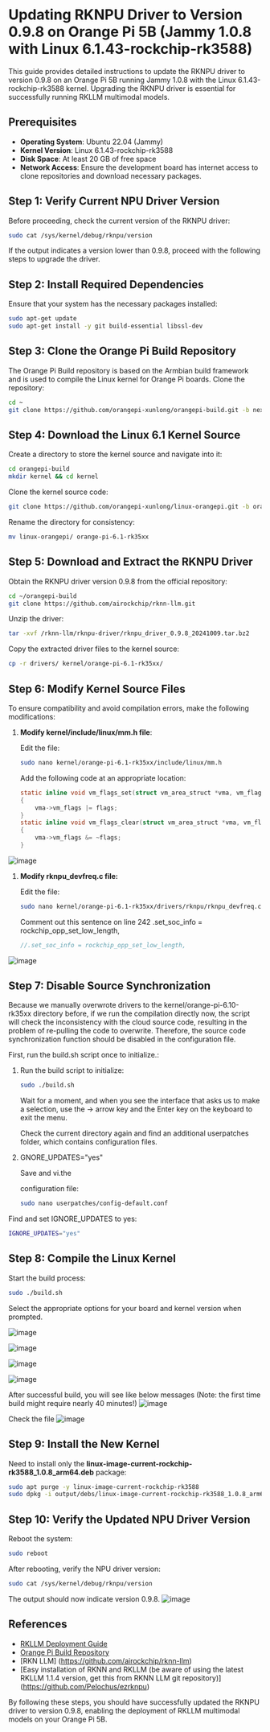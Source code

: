 # Updating RKNPU Driver to Version 0.9.8 on Orange Pi 5B (Jammy 1.0.8 with Linux 6.1.43-rockchip-rk3588)

This guide provides detailed instructions to update the RKNPU driver to version 0.9.8 on an Orange Pi 5B running Jammy 1.0.8 with the Linux 6.1.43-rockchip-rk3588 kernel. Upgrading the RKNPU driver is essential for successfully running RKLLM multimodal models.

## Prerequisites

- **Operating System**: Ubuntu 22.04 (Jammy)
- **Kernel Version**: Linux 6.1.43-rockchip-rk3588
- **Disk Space**: At least 20 GB of free space
- **Network Access**: Ensure the development board has internet access to clone repositories and download necessary packages.

## Step 1: Verify Current NPU Driver Version

Before proceeding, check the current version of the RKNPU driver:

```bash
sudo cat /sys/kernel/debug/rknpu/version
```

If the output indicates a version lower than 0.9.8, proceed with the following steps to upgrade the driver.

## Step 2: Install Required Dependencies

Ensure that your system has the necessary packages installed:

```bash
sudo apt-get update
sudo apt-get install -y git build-essential libssl-dev
```

## Step 3: Clone the Orange Pi Build Repository

The Orange Pi Build repository is based on the Armbian build framework and is used to compile the Linux kernel for Orange Pi boards. Clone the repository:

```bash
cd ~
git clone https://github.com/orangepi-xunlong/orangepi-build.git -b next
```


## Step 4: Download the Linux 6.1 Kernel Source

Create a directory to store the kernel source and navigate into it:

```bash
cd orangepi-build
mkdir kernel && cd kernel
```

Clone the kernel source code:

```bash
git clone https://github.com/orangepi-xunlong/linux-orangepi.git -b orange-pi-6.1-rk35xx
```

Rename the directory for consistency:

```bash
mv linux-orangepi/ orange-pi-6.1-rk35xx
```

## Step 5: Download and Extract the RKNPU Driver

Obtain the RKNPU driver version 0.9.8 from the official repository:

```bash
cd ~/orangepi-build
git clone https://github.com/airockchip/rknn-llm.git
```

Unzip the driver:

```bash
tar -xvf /rknn-llm/rknpu-driver/rknpu_driver_0.9.8_20241009.tar.bz2
```

Copy the extracted driver files to the kernel source:

```bash
cp -r drivers/ kernel/orange-pi-6.1-rk35xx/
```

## Step 6: Modify Kernel Source Files

To ensure compatibility and avoid compilation errors, make the following modifications:

1. **Modify kernel/include/linux/mm.h file**:

   Edit the file:

   ```bash
   sudo nano kernel/orange-pi-6.1-rk35xx/include/linux/mm.h
   ```

   Add the following code at an appropriate location:

   ```c
   static inline void vm_flags_set(struct vm_area_struct *vma, vm_flags_t flags)
   {
       vma->vm_flags |= flags;
   }
   static inline void vm_flags_clear(struct vm_area_struct *vma, vm_flags_t flags)
   {
       vma->vm_flags &= ~flags;
   }
   ```

![image](https://github.com/user-attachments/assets/de47418d-aa0c-4494-a5fe-86162f5aa5d5)

1. **Modify rknpu\_devfreq.c file:**

   Edit the file:

   ```bash
   sudo nano kernel/orange-pi-6.1-rk35xx/drivers/rknpu/rknpu_devfreq.c
   ```

   Comment out this sentence on line 242 .set\_soc\_info = rockchip\_opp\_set\_low\_length,

   ```c
   //.set_soc_info = rockchip_opp_set_low_length,
   ```
![image](https://github.com/user-attachments/assets/26e01e59-d2b1-4f29-b997-f171b998ec8f)

## Step 7: Disable Source Synchronization

Because we manually overwrote drivers to the kernel/orange-pi-6.10-rk35xx directory before, if we run the compilation directly now, the script will check the inconsistency with the cloud source code, resulting in the problem of re-pulling the code to overwrite. Therefore, the source code synchronization function should be disabled in the configuration file.



First, run the build.sh script once to initialize.:

1. Run the build script to initialize:
   ```bash
   sudo ./build.sh
   ```
   Wait for a moment, and when you see the interface that asks us to make a selection, use the → arrow key and the Enter key on the keyboard to exit the menu.

   Check the current directory again and find an additional userpatches folder, which contains configuration files.&#x20;
2. GNORE\_UPDATES="yes"

   Save and vi.the

   &#x20;configuration file:
   ```bash
   sudo nano userpatches/config-default.conf
   ```
  Find and set IGNORE_UPDATES to yes:
   ```bash
   IGNORE_UPDATES="yes"
   ```

## Step 8: Compile the Linux Kernel

Start the build process:

```bash
sudo ./build.sh
```

Select the appropriate options for your board and kernel version when prompted.

![image](https://github.com/user-attachments/assets/c7730fc3-59ce-404b-ad18-e95c2e2812e7)

![image](https://github.com/user-attachments/assets/87a5024e-0561-41df-9f16-231dda9f56db)

![image](https://github.com/user-attachments/assets/fb142587-3888-4964-bdd3-e5a3b051e725)

![image](https://github.com/user-attachments/assets/f078d22f-886a-40b0-9bc6-8b8773c8ac00)

After successful build, you will see like below messages (Note: the first time build might require nearly 40 minutes!)
![image](https://github.com/user-attachments/assets/addcd887-8dda-4b7c-a2fb-f4ddd6c011f5)

Check the file 
![image](https://github.com/user-attachments/assets/f32ef375-33cd-4c30-8af0-e86cdefe0e13)

## Step 9: Install the New Kernel

Need to install only the **linux-image-current-rockchip-rk3588_1.0.8_arm64.deb** package:

```bash
sudo apt purge -y linux-image-current-rockchip-rk3588
sudo dpkg -i output/debs/linux-image-current-rockchip-rk3588_1.0.8_arm64.deb
```

## Step 10: Verify the Updated NPU Driver Version

Reboot the system:

```bash
sudo reboot
```

After rebooting, verify the NPU driver version:

```bash
sudo cat /sys/kernel/debug/rknpu/version
```
The output should now indicate version 0.9.8.
![image](https://github.com/user-attachments/assets/80a35e0a-8389-4800-bf2d-c27547155f0c)

## References

- [RKLLM Deployment Guide](https://wiki.vrxiaojie.top/Deepseek-R1-RK3588-OrangePi5/RKLLM部署语言大模型教程/（可选）升级RKNPU驱动.html)
- [Orange Pi Bu](https://github.com/airockchip/rknn-llm)[ild ](https://github.com/orangepi-xunlong/orangepi-build)[Repository](https://wiki.vrxiaojie.top/Deepseek-R1-RK3588-OrangePi5/RKLLM部署语言大模型教程/（可选）升级RKNPU驱动.html)
- [RKN LLM] (https://github.com/airockchip/rknn-llm)
- [Easy installation of RKNN and RKLLM (be aware of using the latest RKLLM 1.1.4 version, get this from RKNN LLM git repository)] (https://github.com/Pelochus/ezrknpu)

By following these steps, you should have successfully updated the RKNPU driver to version 0.9.8, enabling the deployment of RKLLM multimodal models on your Orange Pi 5B.

